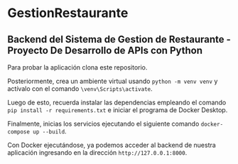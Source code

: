 # GestionRestaurante

## Backend del Sistema de Gestion de Restaurante - Proyecto De Desarrollo de APIs con Python

Para probar la aplicación clona este repositorio.

Posteriormente, crea un ambiente virtual usando ```python -m venv venv``` y actívalo con el comando ```\venv\Scripts\activate```.

Luego de esto, recuerda instalar las dependencias empleando el comando ```pip install -r requirements.txt``` e iniciar el programa de Docker Desktop.

Finalmente, inicias los servicios ejecutando el siguiente comando ```docker-compose up --build```.

Con Docker ejecutándose, ya podemos acceder al backend de nuestra aplicación ingresando en la dirección ```http://127.0.0.1:8000```.

